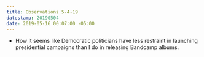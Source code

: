 ```yaml
---
title: Observations 5-4-19
datestamp: 20190504
date: 2019-05-16 00:07:00 -05:00
---
```


- How it seems like Democratic politicians have less restraint in launching presidential campaigns than I do in releasing Bandcamp albums.

